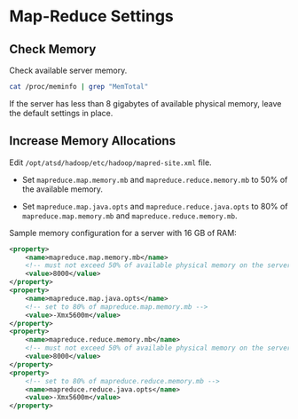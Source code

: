 # Map-Reduce Settings

## Check Memory

Check available server memory.

```sh
cat /proc/meminfo | grep "MemTotal"
```

If the server has less than 8 gigabytes of available physical memory, leave the default settings in place.

## Increase Memory Allocations

Edit `/opt/atsd/hadoop/etc/hadoop/mapred-site.xml` file.

* Set `mapreduce.map.memory.mb` and `mapreduce.reduce.memory.mb` to 50% of the available memory.

* Set `mapreduce.map.java.opts` and `mapreduce.reduce.java.opts` to 80% of `mapreduce.map.memory.mb` and `mapreduce.reduce.memory.mb`.

Sample memory configuration for a server with 16 GB of RAM:

```xml
<property>
    <name>mapreduce.map.memory.mb</name>
    <!-- must not exceed 50% of available physical memory on the server -->
    <value>8000</value>
</property>
<property>
    <name>mapreduce.map.java.opts</name>
    <!-- set to 80% of mapreduce.map.memory.mb -->
    <value>-Xmx5600m</value>
</property>
<property>
    <name>mapreduce.reduce.memory.mb</name>
    <!-- must not exceed 50% of available physical memory on the server -->
    <value>8000</value>
</property>
<property>
    <!-- set to 80% of mapreduce.reduce.memory.mb -->
    <name>mapreduce.reduce.java.opts</name>
    <value>-Xmx5600m</value>
</property>
```
